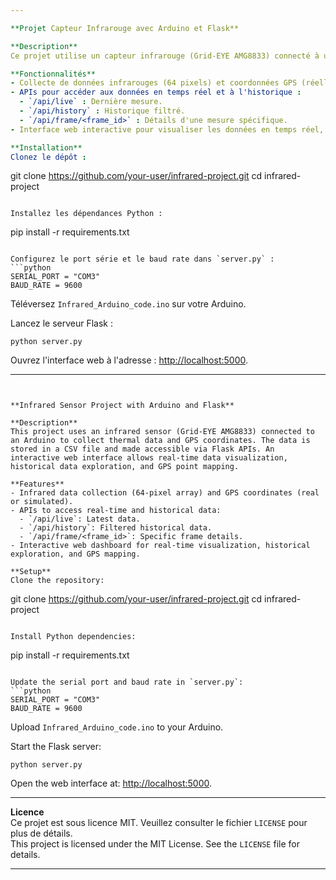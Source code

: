 ```yaml
---

**Projet Capteur Infrarouge avec Arduino et Flask**

**Description**  
Ce projet utilise un capteur infrarouge (Grid-EYE AMG8833) connecté à un Arduino pour collecter des données thermiques et des coordonnées GPS. Les données sont sauvegardées dans un fichier CSV et accessibles via des APIs Flask. Une interface web interactive permet de visualiser les données en temps réel, d'explorer l'historique et de cartographier les points GPS.

**Fonctionnalités**  
- Collecte de données infrarouges (64 pixels) et coordonnées GPS (réelles ou simulées).
- APIs pour accéder aux données en temps réel et à l'historique :
  - `/api/live` : Dernière mesure.
  - `/api/history` : Historique filtré.
  - `/api/frame/<frame_id>` : Détails d'une mesure spécifique.
- Interface web interactive pour visualiser les données en temps réel, explorer l'historique et afficher les points sur une carte.

**Installation**  
Clonez le dépôt :  
```
git clone https://github.com/your-user/infrared-project.git
cd infrared-project
```

Installez les dépendances Python :  
```
pip install -r requirements.txt
```

Configurez le port série et le baud rate dans `server.py` :  
```python
SERIAL_PORT = "COM3"
BAUD_RATE = 9600
```

Téléversez `Infrared_Arduino_code.ino` sur votre Arduino.

Lancez le serveur Flask :  
```
python server.py
```

Ouvrez l'interface web à l'adresse : [http://localhost:5000](http://localhost:5000).

---
```


**Infrared Sensor Project with Arduino and Flask**

**Description**  
This project uses an infrared sensor (Grid-EYE AMG8833) connected to an Arduino to collect thermal data and GPS coordinates. The data is stored in a CSV file and made accessible via Flask APIs. An interactive web interface allows real-time data visualization, historical data exploration, and GPS point mapping.

**Features**  
- Infrared data collection (64-pixel array) and GPS coordinates (real or simulated).
- APIs to access real-time and historical data:
  - `/api/live`: Latest data.
  - `/api/history`: Filtered historical data.
  - `/api/frame/<frame_id>`: Specific frame details.
- Interactive web dashboard for real-time visualization, historical exploration, and GPS mapping.

**Setup**  
Clone the repository:  
```
git clone https://github.com/your-user/infrared-project.git
cd infrared-project
```

Install Python dependencies:  
```
pip install -r requirements.txt
```

Update the serial port and baud rate in `server.py`:  
```python
SERIAL_PORT = "COM3"
BAUD_RATE = 9600
```

Upload `Infrared_Arduino_code.ino` to your Arduino.

Start the Flask server:  
```
python server.py
```

Open the web interface at: [http://localhost:5000](http://localhost:5000).

---

**Licence**  
Ce projet est sous licence MIT. Veuillez consulter le fichier `LICENSE` pour plus de détails.  
This project is licensed under the MIT License. See the `LICENSE` file for details.  

--- 
